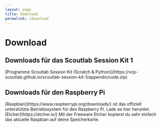 ```yaml
---
layout: page
title: Download
permalink: /download
---
```

# Download
## Downloads für das Scoutlab Session Kit 1
<span class="glyphicon glyphicon-download-alt" aria-hidden="true">
[Programme Scoutlab Session Kit (Scratch & Python)](https://vcp-scoutlab.github.io/scoutlab-session-kit-1/appendix/code.zip)</span>

## Downloads für den Raspberry Pi

<span class="glyphicon glyphicon-download-alt" aria-hidden="true">
[Raspbian](https://www.raspberrypi.org/downloads/)</span> ist das offiziell unterstützte Betriebssystem für den Raspberry Pi. Lade es hier herunter.

<span class="glyphicon glyphicon-download-alt" aria-hidden="true">
[Etcher](https://etcher.io/)</span> Mit der Freeware Etcher kopierst du sehr einfach das aktuelle Raspbian auf deine Speicherkarte.
